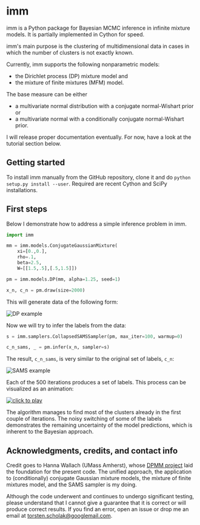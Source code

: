 imm
===

imm is a Python package for Bayesian MCMC inference in infinite mixture
models. It is partially implemented in Cython for speed.

imm's main purpose is the clustering of multidimensional data in cases in
which the number of clusters is not exactly known.

Currently, imm supports the following nonparametric models:

* the Dirichlet process (DP) mixture model and
* the mixture of finite mixtures (MFM) model.

The base measure can be either

* a multivariate normal distribution with a conjugate normal-Wishart prior or
* a multivariate normal with a conditionally conjugate normal-Wishart prior.

I will release proper documentation eventually. For now, have a look at the
tutorial section below.

Getting started
---------------

<!-- To install the latest version from PyPI, call `sudo pip install imm`. -->

To install imm manually from the GitHub repository, clone it and do
`python setup.py install --user`. Required are recent Cython and SciPy
installations.

First steps
-----------

Below I demonstrate how to address a simple inference problem in imm.

```python
import imm

mm = imm.models.ConjugateGaussianMixture(
    xi=[0.,0.],
    rho=.1,
    beta=2.5,
    W=[[1.5,.5],[.5,1.5]])

pm = imm.models.DP(mm, alpha=1.25, seed=1)

x_n, c_n = pm.draw(size=2000)
```

This will generate data of the following form:

![DP example](https://raw.githubusercontent.com/tscholak/imm/master/dpgmm.png "Sample from a Dirichlet process Gaussian mixture model")

Now we will try to infer the labels from the data:

```python
s = imm.samplers.CollapsedSAMSSampler(pm, max_iter=100, warmup=0)

c_n_sams, _ = pm.infer(x_n, sampler=s)
```

The result, `c_n_sams`, is very similar to the original set of labels, `c_n`:

![SAMS example](https://raw.githubusercontent.com/tscholak/imm/master/dpgmm_sams.png "Output of the SAMS sampler")

Each of the 500 iterations produces a set of labels. This process can be
visualized as an animation:

[![click to play](https://raw.githubusercontent.com/tscholak/imm/master/dpgmm_sams_clicktoplay.png)](https://youtu.be/YUiBs8Y7ihk)

The algorithm manages to find most of the clusters already in the first couple
of iterations. The noisy switching of some of the labels demonstrates the
remaining uncertainty of the model predictions, which is inherent to the
Bayesian approach.

Acknowledgments, credits, and contact info
------------------------------------------

Credit goes to Hanna Wallach (UMass Amherst), whose
[DPMM project](https://github.com/hannawallach/dpmm) laid the foundation for
the present code. The unified approach, the application to (conditionally)
conjugate Gaussian mixture models, the mixture of finite mixtures model,
and the SAMS sampler is my doing.

Although the code underwent and continues to
undergo significant testing, please understand that I cannot give a guarantee
that it is correct or will produce correct results. If you find an error,
open an issue or drop me an email at <torsten.scholak@googlemail.com>.
